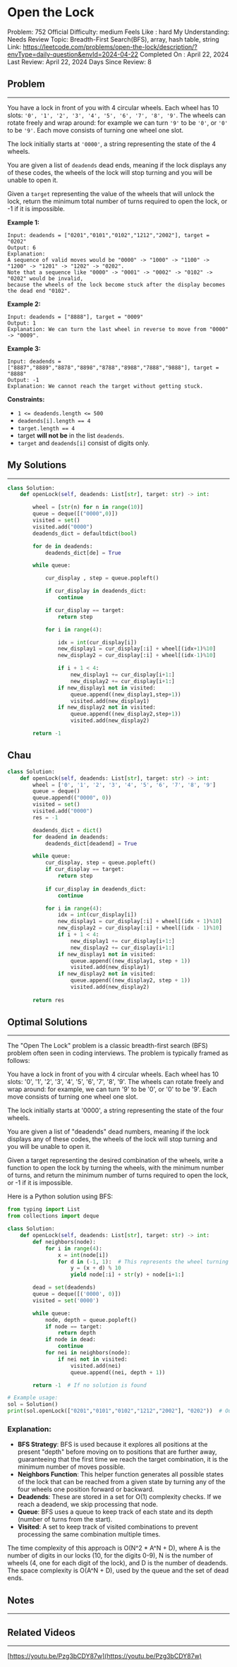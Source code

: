 # Open the Lock

Problem: 752
Official Difficulty: medium
Feels Like : hard
My Understanding: Needs Review
Topic: Breadth-First Search(BFS), array, hash table, string
Link: https://leetcode.com/problems/open-the-lock/description/?envType=daily-question&envId=2024-04-22
Completed On : April 22, 2024
Last Review: April 22, 2024
Days Since Review: 8

## Problem

---

You have a lock in front of you with 4 circular wheels. Each wheel has 10 slots: `'0', '1', '2', '3', '4', '5', '6', '7', '8', '9'`. The wheels can rotate freely and wrap around: for example we can turn `'9'` to be `'0'`, or `'0'` to be `'9'`. Each move consists of turning one wheel one slot.

The lock initially starts at `'0000'`, a string representing the state of the 4 wheels.

You are given a list of `deadends` dead ends, meaning if 
the lock displays any of these codes, the wheels of the lock will stop 
turning and you will be unable to open it.

Given a `target` representing the value of the wheels that
 will unlock the lock, return the minimum total number of turns required
 to open the lock, or -1 if it is impossible.

**Example 1:**

```
Input: deadends = ["0201","0101","0102","1212","2002"], target = "0202"
Output: 6
Explanation:
A sequence of valid moves would be "0000" -> "1000" -> "1100" -> "1200" -> "1201" -> "1202" -> "0202".
Note that a sequence like "0000" -> "0001" -> "0002" -> "0102" -> "0202" would be invalid,
because the wheels of the lock become stuck after the display becomes the dead end "0102".
```

**Example 2:**

```
Input: deadends = ["8888"], target = "0009"
Output: 1
Explanation: We can turn the last wheel in reverse to move from "0000" -> "0009".

```

**Example 3:**

```
Input: deadends = ["8887","8889","8878","8898","8788","8988","7888","9888"], target = "8888"
Output: -1
Explanation: We cannot reach the target without getting stuck.

```

**Constraints:**

- `1 <= deadends.length <= 500`
- `deadends[i].length == 4`
- `target.length == 4`
- target **will not be** in the list `deadends`.
- `target` and `deadends[i]` consist of digits only.

## My Solutions

---

```python
class Solution:
    def openLock(self, deadends: List[str], target: str) -> int:

        wheel = [str(n) for n in range(10)]
        queue = deque([("0000",0)])
        visited = set()
        visited.add("0000")
        deadends_dict = defaultdict(bool)

        for de in deadends:
            deadends_dict[de] = True

        while queue:

            cur_display , step = queue.popleft()

            if cur_display in deadends_dict:
                continue

            if cur_display == target:
                return step

            for i in range(4):

                idx = int(cur_display[i])
                new_display1 = cur_display[:i] + wheel[(idx+1)%10]
                new_display2 = cur_display[:i] + wheel[(idx-1)%10]

                if i + 1 < 4:
                    new_display1 += cur_display[i+1:]
                    new_display2 += cur_display[i+1:]
                if new_display1 not in visited:
                    queue.append((new_display1,step+1))
                    visited.add(new_display1)
                if new_display2 not in visited:
                    queue.append((new_display2,step+1))
                    visited.add(new_display2)

        return -1
```

## Chau

```python
class Solution:
    def openLock(self, deadends: List[str], target: str) -> int:
        wheel = ['0', '1', '2', '3', '4', '5', '6', '7', '8', '9']
        queue = deque()
        queue.append(("0000", 0))
        visited = set()
        visited.add("0000")
        res = -1

        deadends_dict = dict()
        for deadend in deadends:
            deadends_dict[deadend] = True

        while queue:
            cur_display, step = queue.popleft()
            if cur_display == target:
                return step
            
            if cur_display in deadends_dict:
                continue

            for i in range(4):
                idx = int(cur_display[i])
                new_display1 = cur_display[:i] + wheel[(idx + 1)%10]
                new_display2 = cur_display[:i] + wheel[(idx - 1)%10]
                if i + 1 < 4:
                    new_display1 += cur_display[i+1:]
                    new_display2 += cur_display[i+1:]
                if new_display1 not in visited:
                    queue.append((new_display1, step + 1))
                    visited.add(new_display1)
                if new_display2 not in visited:
                    queue.append((new_display2, step + 1))
                    visited.add(new_display2)
            
        return res
```

## Optimal Solutions

---

The "Open The Lock" problem is a classic breadth-first search (BFS) problem often seen in coding interviews. The problem is typically framed as follows:

You have a lock in front of you with 4 circular wheels. Each wheel has 10 slots: '0', '1', '2', '3', '4', '5', '6', '7', '8', '9'. The wheels can rotate freely and wrap around: for example, we can turn '9' to be '0', or '0' to be '9'. Each move consists of turning one wheel one slot.

The lock initially starts at '0000', a string representing the state of the four wheels.

You are given a list of "deadends" dead numbers, meaning if the lock displays any of these codes, the wheels of the lock will stop turning and you will be unable to open it.

Given a target representing the desired combination of the wheels, write a function to open the lock by turning the wheels, with the minimum number of turns, and return the minimum number of turns required to open the lock, or -1 if it is impossible.

Here is a Python solution using BFS:

```python
from typing import List
from collections import deque

class Solution:
    def openLock(self, deadends: List[str], target: str) -> int:
        def neighbors(node):
            for i in range(4):
                x = int(node[i])
                for d in (-1, 1):  # This represents the wheel turning to previous or next number
                    y = (x + d) % 10
                    yield node[:i] + str(y) + node[i+1:]

        dead = set(deadends)
        queue = deque([('0000', 0)])
        visited = set('0000')

        while queue:
            node, depth = queue.popleft()
            if node == target:
                return depth
            if node in dead:
                continue
            for nei in neighbors(node):
                if nei not in visited:
                    visited.add(nei)
                    queue.append((nei, depth + 1))

        return -1  # If no solution is found

# Example usage:
sol = Solution()
print(sol.openLock(["0201","0101","0102","1212","2002"], "0202"))  # Output: 6

```

### Explanation:

- **BFS Strategy**: BFS is used because it explores all positions at the present "depth" before moving on to positions that are further away, guaranteeing that the first time we reach the target combination, it is the minimum number of moves possible.
- **Neighbors Function**: This helper function generates all possible states of the lock that can be reached from a given state by turning any of the four wheels one position forward or backward.
- **Deadends**: These are stored in a set for O(1) complexity checks. If we reach a deadend, we skip processing that node.
- **Queue**: BFS uses a queue to keep track of each state and its depth (number of turns from the start).
- **Visited**: A set to keep track of visited combinations to prevent processing the same combination multiple times.

The time complexity of this approach is O(N^2 * A^N + D), where A is the number of digits in our locks (10, for the digits 0-9), N is the number of wheels (4, one for each digit of the lock), and D is the number of deadends. The space complexity is O(A^N + D), used by the queue and the set of dead ends.

## Notes

---

 

## Related Videos

---

[https://youtu.be/Pzg3bCDY87w](https://youtu.be/Pzg3bCDY87w)